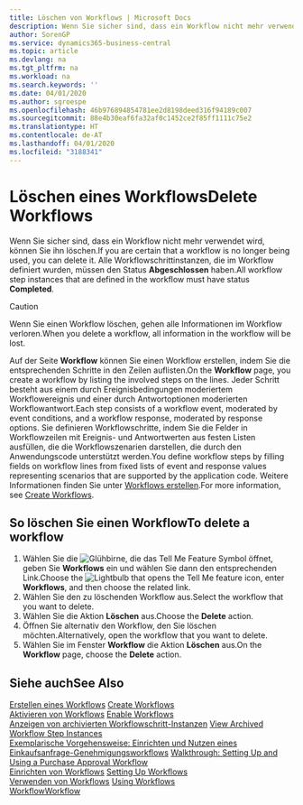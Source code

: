 ```yaml
---
title: Löschen von Workflows | Microsoft Docs
description: Wenn Sie sicher sind, dass ein Workflow nicht mehr verwendet wird, können Sie ihn löschen. Alle Workflowschrittinstanzen, die im Workflow definiert wurden, müssen den Status **Abgeschlossen** haben.
author: SorenGP
ms.service: dynamics365-business-central
ms.topic: article
ms.devlang: na
ms.tgt_pltfrm: na
ms.workload: na
ms.search.keywords: ''
ms.date: 04/01/2020
ms.author: sgroespe
ms.openlocfilehash: 46b976894854781ee2d8198deed316f94189c007
ms.sourcegitcommit: 88e4b30eaf6fa32af0c1452ce2f85ff1111c75e2
ms.translationtype: HT
ms.contentlocale: de-AT
ms.lasthandoff: 04/01/2020
ms.locfileid: "3188341"
---
```

# <a name="delete-workflows"></a><span data-ttu-id="733a1-104">Löschen eines Workflows</span><span class="sxs-lookup"><span data-stu-id="733a1-104">Delete Workflows</span></span>
<span data-ttu-id="733a1-105">Wenn Sie sicher sind, dass ein Workflow nicht mehr verwendet wird, können Sie ihn löschen.</span><span class="sxs-lookup"><span data-stu-id="733a1-105">If you are certain that a workflow is no longer being used, you can delete it.</span></span> <span data-ttu-id="733a1-106">Alle Workflowschrittinstanzen, die im Workflow definiert wurden, müssen den Status **Abgeschlossen** haben.</span><span class="sxs-lookup"><span data-stu-id="733a1-106">All workflow step instances that are defined in the workflow must have status **Completed**.</span></span>  

> [!CAUTION]  
>  <span data-ttu-id="733a1-107">Wenn Sie einen Workflow löschen, gehen alle Informationen im Workflow verloren.</span><span class="sxs-lookup"><span data-stu-id="733a1-107">When you delete a workflow, all information in the workflow will be lost.</span></span>  

 <span data-ttu-id="733a1-108">Auf der Seite **Workflow** können Sie einen Workflow erstellen, indem Sie die entsprechenden Schritte in den Zeilen auflisten.</span><span class="sxs-lookup"><span data-stu-id="733a1-108">On the **Workflow** page, you create a workflow by listing the involved steps on the lines.</span></span> <span data-ttu-id="733a1-109">Jeder Schritt besteht aus einem durch Ereignisbedingungen moderiertem Workflowereignis und einer durch Antwortoptionen moderierten Workflowantwort.</span><span class="sxs-lookup"><span data-stu-id="733a1-109">Each step consists of a workflow event, moderated by event conditions, and a workflow response, moderated by response options.</span></span> <span data-ttu-id="733a1-110">Sie definieren Workflowschritte, indem Sie die Felder in Workflowzeilen mit Ereignis- und Antwortwerten aus festen Listen ausfüllen, die die Workflowszenarien darstellen, die durch den Anwendungscode unterstützt werden.</span><span class="sxs-lookup"><span data-stu-id="733a1-110">You define workflow steps by filling fields on workflow lines from fixed lists of event and response values representing scenarios that are supported by the application code.</span></span> <span data-ttu-id="733a1-111">Weitere Informationen finden Sie unter [Workflows erstellen](across-how-to-create-workflows.md).</span><span class="sxs-lookup"><span data-stu-id="733a1-111">For more information, see [Create Workflows](across-how-to-create-workflows.md).</span></span>  

## <a name="to-delete-a-workflow"></a><span data-ttu-id="733a1-112">So löschen Sie einen Workflow</span><span class="sxs-lookup"><span data-stu-id="733a1-112">To delete a workflow</span></span>  
1.  <span data-ttu-id="733a1-113">Wählen Sie die ![Glühbirne, die das Tell Me Feature](media/ui-search/search_small.png "Tell Me-Funktion") Symbol öffnet, geben Sie **Workflows** ein und wählen Sie dann den entsprechenden Link.</span><span class="sxs-lookup"><span data-stu-id="733a1-113">Choose the ![Lightbulb that opens the Tell Me feature](media/ui-search/search_small.png "Tell me what you want to do") icon, enter **Workflows**, and then choose the related link.</span></span>  
2.  <span data-ttu-id="733a1-114">Wählen Sie den zu löschenden Workflow aus.</span><span class="sxs-lookup"><span data-stu-id="733a1-114">Select the workflow that you want to delete.</span></span>  
3.  <span data-ttu-id="733a1-115">Wählen Sie die Aktion **Löschen** aus.</span><span class="sxs-lookup"><span data-stu-id="733a1-115">Choose the **Delete** action.</span></span>  
4.  <span data-ttu-id="733a1-116">Öffnen Sie alternativ den Workflow, den Sie löschen möchten.</span><span class="sxs-lookup"><span data-stu-id="733a1-116">Alternatively, open the workflow that you want to delete.</span></span>  
5.  <span data-ttu-id="733a1-117">Wählen Sie im Fenster **Workflow** die Aktion **Löschen** aus.</span><span class="sxs-lookup"><span data-stu-id="733a1-117">On the **Workflow** page, choose the **Delete** action.</span></span>  

## <a name="see-also"></a><span data-ttu-id="733a1-118">Siehe auch</span><span class="sxs-lookup"><span data-stu-id="733a1-118">See Also</span></span>  
 <span data-ttu-id="733a1-119">[Erstellen eines Workflows](across-how-to-create-workflows.md) </span><span class="sxs-lookup"><span data-stu-id="733a1-119">[Create Workflows](across-how-to-create-workflows.md) </span></span>  
 <span data-ttu-id="733a1-120">[Aktivieren von Workflows](across-how-to-enable-workflows.md) </span><span class="sxs-lookup"><span data-stu-id="733a1-120">[Enable Workflows](across-how-to-enable-workflows.md) </span></span>  
 <span data-ttu-id="733a1-121">[Anzeigen von archivierten Workflowschritt-Instanzen](across-how-to-view-archived-workflow-step-instances.md) </span><span class="sxs-lookup"><span data-stu-id="733a1-121">[View Archived Workflow Step Instances](across-how-to-view-archived-workflow-step-instances.md) </span></span>  
 <span data-ttu-id="733a1-122">[Exemplarische Vorgehensweise: Einrichten und Nutzen eines Einkaufsanfrage-Genehmigungsworkflows](walkthrough-setting-up-and-using-a-purchase-approval-workflow.md) </span><span class="sxs-lookup"><span data-stu-id="733a1-122">[Walkthrough: Setting Up and Using a Purchase Approval Workflow](walkthrough-setting-up-and-using-a-purchase-approval-workflow.md) </span></span>  
 <span data-ttu-id="733a1-123">[Einrichten von Workflows](across-set-up-workflows.md) </span><span class="sxs-lookup"><span data-stu-id="733a1-123">[Setting Up Workflows](across-set-up-workflows.md) </span></span>  
 <span data-ttu-id="733a1-124">[Verwenden von Workflows](across-use-workflows.md) </span><span class="sxs-lookup"><span data-stu-id="733a1-124">[Using Workflows](across-use-workflows.md) </span></span>  
 [<span data-ttu-id="733a1-125">Workflow</span><span class="sxs-lookup"><span data-stu-id="733a1-125">Workflow</span></span>](across-workflow.md)   
